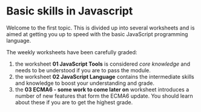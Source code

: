 
# Basic skills in Javascript

Welcome to the first topic. This is divided up into several worksheets and is aimed at getting you up to speed with the basic JavaScript programming language.

The weekly worksheets have been carefully graded:

1. the worksheet **01 JavaScript Tools** is considered *core knowledge* and needs to be understood if you are to pass the module.
2. the worksheet **02 JavaScript Language** contains the intermediate skills and knowledge to boost your understanding and grade.
3. the **03 ECMA6 - some work to come later on** worksheet introduces a number of new features that form the ECMA6 update. You should learn about these if you are to get the highest grade.

